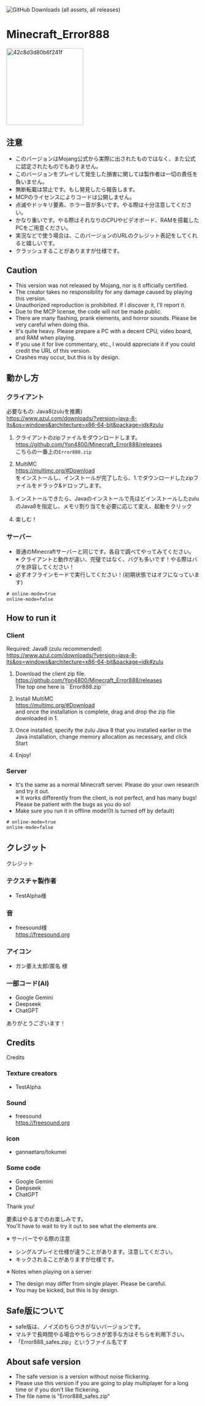 <img alt="GitHub Downloads (all assets, all releases)" src="https://img.shields.io/github/downloads/Yon4800/Minecraft_Error888/total?style=for-the-badge">

# Minecraft_Error888

<img width="200" alt="42c8d3d80b6f241f" src="https://github.com/user-attachments/assets/814c6346-60ec-431d-8d23-f9c29ae2c1d5" />


## 注意
- このバージョンはMojang公式から実際に出されたものではなく、また公式に認定されたものでもありません。
- このバージョンをプレイして発生した損害に関しては製作者は一切の責任を負いません。
- 無断転載は禁止です。もし発見したら報告します。
- MCPのライセンスによりコードは公開しません。
- 点滅やドッキリ要素、ホラー音が多いです。やる際は十分注意してください。
- かなり重いです。やる際はそれなりのCPUやビデオボード、RAMを搭載したPCをご用意ください。
- 実況などで使う場合は、このバージョンのURLのクレジット表記をしてくれると嬉しいです。
- クラッシュすることがありますが仕様です。

## Caution
- This version was not released by Mojang, nor is it officially certified.
- The creator takes no responsibility for any damage caused by playing this version.
- Unauthorized reproduction is prohibited. If I discover it, I'll report it.
- Due to the MCP license, the code will not be made public.
- There are many flashing, prank elements, and horror sounds. Please be very careful when doing this.
- It's quite heavy. Please prepare a PC with a decent CPU, video board, and RAM when playing.
- If you use it for live commentary, etc., I would appreciate it if you could credit the URL of this version.
- Crashes may occur, but this is by design.


## 動かし方
### クライアント

必要なもの: Java8(zuluを推薦)<br>
https://www.azul.com/downloads/?version=java-8-lts&os=windows&architecture=x86-64-bit&package=jdk#zulu

1. クライアントのzipファイルをダウンロードします。<br>
https://github.com/Yon4800/Minecraft_Error888/releases<br>
こちらの一番上の```Error888.zip```<br>

2. MultiMC<br>
https://multimc.org/#Download<br>
をインストールし、インストールが完了したら、1.でダウンロードしたzipファイルをドラック&ドロップします。<br>

3. インストールできたら、Javaのインストールで先ほどインストールしたzuluのJava8を指定し、メモリ割り当てを必要に応じて変え、起動をクリック<br>

4. 楽しむ！

### サーバー
- 普通のMinecraftサーバーと同じです。各自で調べてやってみてください。<br>
※ クライアントと動作が違い、完璧ではなく、バグも多いです！やる際はバグを許容してください！<br>
- 必ずオフラインモードで実行してください！(初期状態ではオフになっています)<br>

```
# online-mode=true
online-mode=false
```

## How to run it
### Client

Required: Java8 (zulu recommended)<br>
https://www.azul.com/downloads/?version=java-8-lts&os=windows&architecture=x86-64-bit&package=jdk#zulu

1. Download the client zip file.<br>
https://github.com/Yon4800/Minecraft_Error888/releases<br>
The top one here is ``Error888.zip```<br>

2. Install MultiMC<br>
https://multimc.org/#Download<br>
and once the installation is complete, drag and drop the zip file downloaded in 1.<br>

3. Once installed, specify the zulu Java 8 that you installed earlier in the Java installation, change memory allocation as necessary, and click Start<br>

4. Enjoy!

### Server
- It's the same as a normal Minecraft server. Please do your own research and try it out.<br>
※ It works differently from the client, is not perfect, and has many bugs! Please be patient with the bugs as you do so!<br>
- Make sure you run it in offline mode!(It is turned off by default)<br>

```
# online-mode=true
online-mode=false
```

## クレジット
クレジット
### テクスチャ製作者
- TestAlpha様
### 音
- freesound様<br>
https://freesound.org<br>
### アイコン
- ガン萎え太郎/匿名 様
### 一部コード(AI)
- Google Gemini
- Deepseek
- ChatGPT

ありがとうございます！

## Credits
Credits
### Texture creators
- TestAlpha
### Sound
- freesound<br>
https://freesound.org<br>
### icon
- gannaetaro/tokumei
### Some code
- Google Gemini
- Deepseek
- ChatGPT

Thank you!<br>

要素はやるまでのお楽しみです。<br>
You'll have to wait to try it out to see what the elements are.<br>

※ サーバーでやる際の注意
- シングルプレイと仕様が違うことがあります。注意してください。
- キックされることがありますが仕様です。<br>

※ Notes when playing on a server
- The design may differ from single player. Please be careful.
- You may be kicked, but this is by design.<br>

## Safe版について
- safe版は、ノイズのちらつきがないバージョンです。
- マルチで長時間やる場合やちらつきが苦手な方はそちらを利用下さい。
- 「Error888_safes.zip」というファイル名です

## About safe version
- The safe version is a version without noise flickering.
- Please use this version if you are going to play multiplayer for a long time or if you don't like flickering.
- The file name is "Error888_safes.zip"
